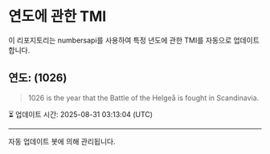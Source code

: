 
# 연도에 관한 TMI

이 리포지토리는 numbersapi를 사용하여 특정 년도에 관한 TMI를 자동으로 업데이트합니다.

## 연도: (1026)
> 1026 is the year that the Battle of the Helgeå is fought in Scandinavia.

⏳ 업데이트 시간: 2025-08-31 03:13:04 (UTC)

---
자동 업데이트 봇에 의해 관리됩니다.
